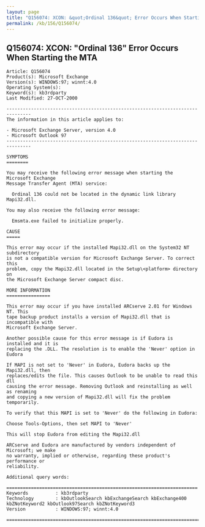 ```yaml
---
layout: page
title: "Q156074: XCON: &quot;Ordinal 136&quot; Error Occurs When Starting the MTA"
permalink: /kb/156/Q156074/
---
```


## Q156074: XCON: &quot;Ordinal 136&quot; Error Occurs When Starting the MTA

	Article: Q156074
	Product(s): Microsoft Exchange
	Version(s): WINDOWS:97; winnt:4.0
	Operating System(s): 
	Keyword(s): kb3rdparty
	Last Modified: 27-OCT-2000
	
	-------------------------------------------------------------------------------
	The information in this article applies to:
	
	- Microsoft Exchange Server, version 4.0 
	- Microsoft Outlook 97 
	-------------------------------------------------------------------------------
	
	SYMPTOMS
	========
	
	You may receive the following error message when starting the Microsoft Exchange
	Message Transfer Agent (MTA) service:
	
	  Ordinal 136 could not be located in the dynamic link library Mapi32.dll.
	
	You may also receive the following error message:
	
	  Emsmta.exe failed to initialize properly.
	
	CAUSE
	=====
	
	This error may occur if the installed Mapi32.dll on the System32 NT subdirectory
	is not a compatible version for Microsoft Exchange Server. To correct this
	problem, copy the Mapi32.dll located in the Setup\<platform> directory on
	the Microsoft Exchange Server compact disc.
	
	MORE INFORMATION
	================
	
	This error may occur if you have installed ARCserve 2.01 for Windows NT. This
	tape backup product installs a version of Mapi32.dll that is incompatible with
	Microsoft Exchange Server.
	
	Another possible cause for this error message is if Eudora is installed and it is
	replacing the .DLL. The resolution is to enable the 'Never' option in Eudora
	
	If MAPI is not set to 'Never' in Eudora, Eudora backs up the Mapi32.dll, then
	replaces/edits the file. This causes Outlook to be unable to read this dll
	causing the error message. Removing Outlook and reinstalling as well as renaming
	and copying a new version of Mapi32.dll will fix the problem temporarily.
	
	To verify that this MAPI is set to 'Never' do the following in Eudora:
	
	Choose Tools-Options, then set MAPI to 'Never'
	
	This will stop Eudora from editing the Mapi32.dll
	
	ARCserve and Eudora are manufactured by vendors independent of Microsoft; we make
	no warranty, implied or otherwise, regarding these product's performance or
	reliability.
	
	Additional query words:
	
	======================================================================
	Keywords          : kb3rdparty 
	Technology        : kbOutlookSearch kbExchangeSearch kbExchange400 kbZNotKeyword2 kbOutlook97Search kbZNotKeyword3
	Version           : WINDOWS:97; winnt:4.0
	
	=============================================================================
	
